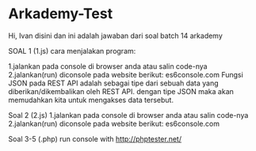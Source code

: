 # Arkademy-Test
Hi, Ivan disini
dan ini adalah jawaban dari soal batch 14 arkademy


SOAL 1 (1.js)
cara menjalakan program:

1.jalankan pada console di browser anda atau salin code-nya 
2.jalankan(run) diconsole pada website berikut: es6console.com
  Fungsi JSON pada REST API adalah sebagai tipe dari sebuah data yang diberikan/dikembalikan oleh REST API. dengan tipe JSON maka akan memudahkan kita untuk mengakses data tersebut.
  
  
Soal 2 (2.js)
1.jalankan pada console di browser anda atau salin code-nya 
2.jalankan(run) diconsole pada website berikut: es6console.com

Soal 3-5 (.php)
run console with http://phptester.net/
